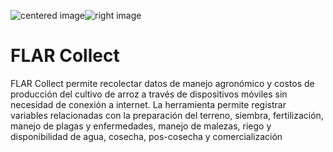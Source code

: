 <img src="https://www.artimix.fr/var/artimix/storage/images/artimix/partenaires/ccafs/31850-4-esl-ES/ccafs_medium.jpg" alt="centered image" id="logo" data-height-percentage="100" data-actual-width="140" data-actual-height="55" class="center"><img src="https://ciat.cgiar.org/wp-content/uploads/Alliance_logo.png" alt="right image" id="logo" data-height-percentage="100" data-actual-width="140" data-actual-height="55" class="rigth">


# FLAR Collect 

FLAR Collect permite recolectar datos de manejo agronómico y costos de producción del cultivo de arroz a través de dispositivos móviles sin necesidad de conexión a internet. La herramienta permite registrar variables relacionadas con la preparación del terreno, siembra, fertilización, manejo de plagas y enfermedades, manejo de malezas, riego y disponibilidad de agua, cosecha, pos-cosecha y comercialización



